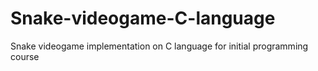 # Snake-videogame-C-language
Snake videogame implementation on C language for initial programming course
